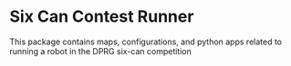 # Six Can Contest Runner

This package contains maps, configurations, and python apps related to running
a robot in the DPRG six-can competition